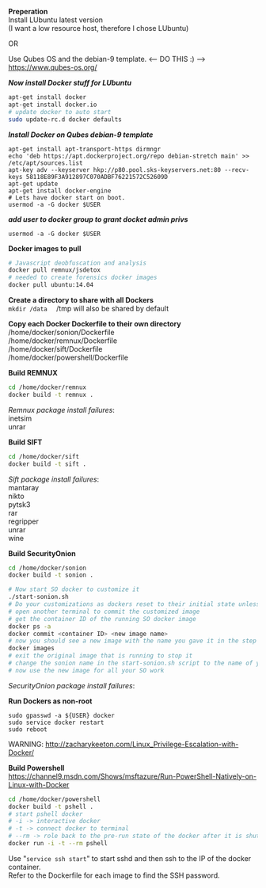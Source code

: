 **Preperation**  
Install LUbuntu latest version  
(I want a low resource host, therefore I chose LUbuntu)  

OR

Use Qubes OS and the debian-9 template.  <-- DO THIS :) --> https://www.qubes-os.org/


***Now install Docker stuff for LUbuntu***  
```bash
apt-get install docker  
apt-get install docker.io  
# update docker to auto start
sudo update-rc.d docker defaults  
```


***Install Docker on Qubes debian-9 template***
```
apt-get install apt-transport-https dirmngr
echo 'deb https://apt.dockerproject.org/repo debian-stretch main' >> /etc/apt/sources.list
apt-key adv --keyserver hkp://p80.pool.sks-keyservers.net:80 --recv-keys 58118E89F3A912897C070ADBF76221572C52609D
apt-get update
apt-get install docker-engine
# Lets have docker start on boot.
usermod -a -G docker $USER
```


***add user to docker group to grant docket admin privs***
```
usermod -a -G docker $USER
```


**Docker images to pull**  
```bash
# Javascript deobfuscation and analysis
docker pull remnux/jsdetox  
# needed to create forensics docker images  
docker pull ubuntu:14.04  
```


**Create a directory to share with all Dockers**  
```mkdir /data  ```
/tmp will also be shared by default


**Copy each Docker Dockerfile to their own directory**  
/home/docker/sonion/Dockerfile  
/home/docker/remnux/Dockerfile  
/home/docker/sift/Dockerfile  
/home/docker/powershell/Dockerfile  


**Build REMNUX**  
```bash
cd /home/docker/remnux   
docker build -t remnux .  
```
_Remnux package install failures_:  
inetsim  
unrar  


**Build SIFT**  
```bash
cd /home/docker/sift  
docker build -t sift .  
```
_Sift package install failures_:  
mantaray  
nikto  
pytsk3  
rar  
regripper  
unrar  
wine  


**Build SecurityOnion**
```bash
cd /home/docker/sonion  
docker build -t sonion .  

# Now start SO docker to customize it
./start-sonion.sh
# Do your customizations as dockers reset to their initial state unless commited
# open another terminal to commit the customized image
# get the container ID of the running SO docker image
docker ps -a
docker commit <container ID> <new image name>
# now you should see a new image with the name you gave it in the step above
docker images
# exit the original image that is running to stop it
# change the sonion name in the start-sonion.sh script to the name of your new SO image
# now use the new image for all your SO work

```
_SecurityOnion package install failures_:  

**Run Dockers as non-root**
```sudo groupadd docker
sudo gpasswd -a ${USER} docker
sudo service docker restart
sudo reboot
```
WARNING:  http://zacharykeeton.com/Linux_Privilege-Escalation-with-Docker/

**Build Powershell**  
https://channel9.msdn.com/Shows/msftazure/Run-PowerShell-Natively-on-Linux-with-Docker
```bash
cd /home/docker/powershell
docker build -t pshell .  
# start pshell docker
# -i -> interactive docker
# -t -> connect docker to terminal
# --rm -> role back to the pre-run state of the docker after it is shutdown
docker run -i -t --rm pshell
```


Use "```service ssh start```" to start sshd and then ssh to the IP of the docker container.  
Refer to the Dockerfile for each image to find the SSH password.  
